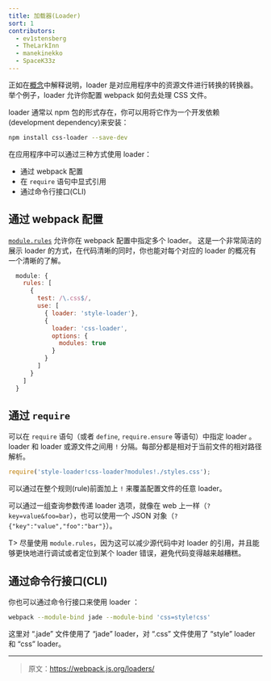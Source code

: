```yaml
---
title: 加载器(Loader)
sort: 1
contributors:
  - ev1stensberg
  - TheLarkInn
  - manekinekko
  - SpaceK33z
---
```


正如在[概念](/concepts/loaders)中解释说明，loader 是对应用程序中的资源文件进行转换的转换器。举个例子，loader 允许你配置 webpack 如何去处理 CSS 文件。

loader 通常以 npm 包的形式存在，你可以用将它作为一个开发依赖(development dependency)来安装：

```sh
npm install css-loader --save-dev
```

在应用程序中可以通过三种方式使用 loader：

* 通过 webpack 配置
* 在 `require` 语句中显式引用
* 通过命令行接口(CLI)

## 通过 webpack 配置

[`module.rules`](https://webpack.js.org/configuration/module/#module-rules) 允许你在 webpack 配置中指定多个 loader。
这是一个非常简洁的展示 loader 的方式，在代码清晰的同时，你也能对每个对应的 loader 的概况有一个清晰的了解。

```js
  module: {
    rules: [
      {
        test: /\.css$/,
        use: [
          { loader: 'style-loader'},
          {
            loader: 'css-loader',
            options: {
              modules: true
            }
          }
        ]
      }
    ]
  }
```

## 通过 `require`

可以在 `require` 语句（或者 `define`, `require.ensure` 等语句）中指定 loader 。loader 和 loader 或源文件之间用 `!` 分隔。每部分都是相对于当前文件的相对路径解析。

```js
require('style-loader!css-loader?modules!./styles.css');
```
可以通过在整个规则(rule)前面加上 `!` 来覆盖配置文件的任意 loader。

可以通过一组查询参数传递 loader 选项，就像在 web 上一样（`?key=value&foo=bar`），也可以使用一个 JSON 对象（`?{"key":"value","foo":"bar"}`）。

T> 尽量使用 `module.rules`，因为这可以减少源代码中对 loader 的引用，并且能够更快地进行调试或者定位到某个 loader 错误，避免代码变得越来越糟糕。

## 通过命令行接口(CLI)

你也可以通过命令行接口来使用 loader ：

```sh
webpack --module-bind jade --module-bind 'css=style!css'
```

这里对 “.jade” 文件使用了 “jade” loader，对 “.css” 文件使用了 “style” loader 和 “css” loader。

***

> 原文：https://webpack.js.org/loaders/